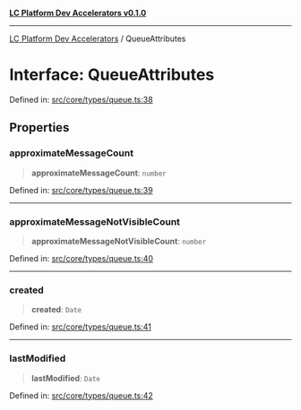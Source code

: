 [**LC Platform Dev Accelerators v0.1.0**](../README.md)

***

[LC Platform Dev Accelerators](../globals.md) / QueueAttributes

# Interface: QueueAttributes

Defined in: [src/core/types/queue.ts:38](https://github.com/stainedhead/lc-platform-dev-accelerators/blob/12c3626979e745866113de19cb4bb33222f28139/src/core/types/queue.ts#L38)

## Properties

### approximateMessageCount

> **approximateMessageCount**: `number`

Defined in: [src/core/types/queue.ts:39](https://github.com/stainedhead/lc-platform-dev-accelerators/blob/12c3626979e745866113de19cb4bb33222f28139/src/core/types/queue.ts#L39)

***

### approximateMessageNotVisibleCount

> **approximateMessageNotVisibleCount**: `number`

Defined in: [src/core/types/queue.ts:40](https://github.com/stainedhead/lc-platform-dev-accelerators/blob/12c3626979e745866113de19cb4bb33222f28139/src/core/types/queue.ts#L40)

***

### created

> **created**: `Date`

Defined in: [src/core/types/queue.ts:41](https://github.com/stainedhead/lc-platform-dev-accelerators/blob/12c3626979e745866113de19cb4bb33222f28139/src/core/types/queue.ts#L41)

***

### lastModified

> **lastModified**: `Date`

Defined in: [src/core/types/queue.ts:42](https://github.com/stainedhead/lc-platform-dev-accelerators/blob/12c3626979e745866113de19cb4bb33222f28139/src/core/types/queue.ts#L42)
